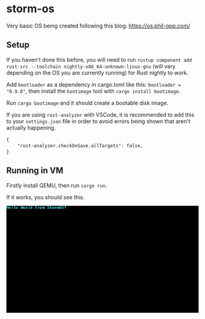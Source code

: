 # storm-os
Very basic OS being created following this blog: https://os.phil-opp.com/

## Setup
If you haven't done this before, you will need to run `rustup component add rust-src --toolchain nightly-x86_64-unknown-linux-gnu` (will vary depending on the OS you are currently running) for Rust nightly to work.

Add `bootloader` as a dependency in cargo.toml like this: `bootloader = "0.9.8"`, then install the `bootimage` tool with `cargo install bootimage`.

Run `cargo bootimage` and it should create a bootable disk image.

If you are using `rust-analyzer` with VSCode, it is recommended to add this to your `settings.json` file in order to avoid errors being shown that aren't actually happening.
```
{
    "rust-analyzer.checkOnSave.allTargets": false,
}
```

## Running in VM
Firstly install QEMU, then run `cargo run`.

If it works, you should see this.

![StormOS working no way](./.screenshots/storm-os.png)
